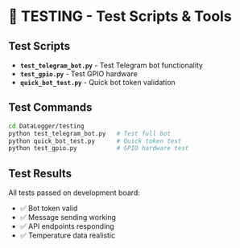 # 🧪 TESTING - Test Scripts & Tools

## Test Scripts
- **`test_telegram_bot.py`** - Test Telegram bot functionality
- **`test_gpio.py`** - Test GPIO hardware
- **`quick_bot_test.py`** - Quick bot token validation

## Test Commands
```bash
cd DataLogger/testing
python test_telegram_bot.py   # Test full bot
python quick_bot_test.py      # Quick token test
python test_gpio.py           # GPIO hardware test
```

## Test Results
All tests passed on development board:
- ✅ Bot token valid
- ✅ Message sending working  
- ✅ API endpoints responding
- ✅ Temperature data realistic